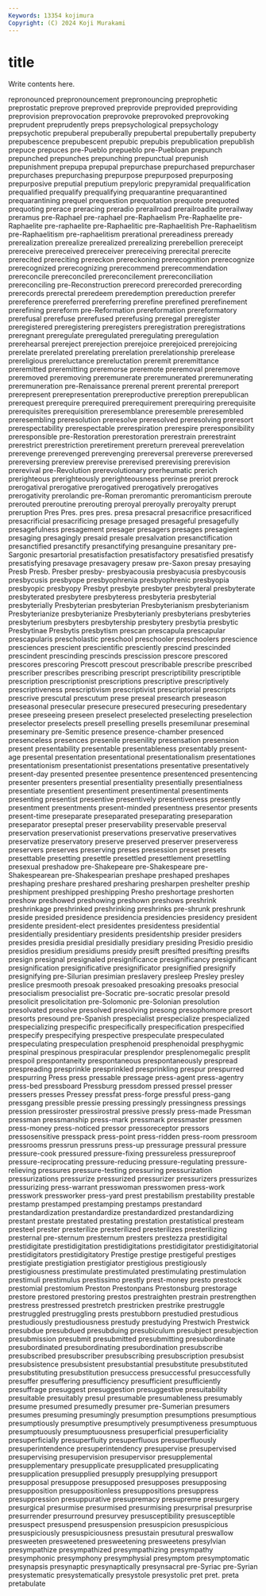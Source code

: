 ```yaml
---
Keywords: 13354 kojimura
Copyright: (C) 2024 Koji Murakami
---
```


# title

Write contents here.



repronounced prepronouncement prepronouncing preprophetic preprostatic preprove preproved
preprovide preprovided preproviding preprovision preprovocation preprovoke preprovoked preprovoking preprudent preprudently
preps prepsychological prepsychology prepsychotic prepuberal prepuberally prepubertal prepubertally prepuberty prepubescence
prepubescent prepubic prepubis prepublication prepublish prepuce prepuces pre-Pueblo prepueblo pre-Puebloan
prepunch prepunched prepunches prepunching prepunctual prepunish prepunishment prepupa prepupal prepurchase
prepurchased prepurchaser prepurchases prepurchasing prepurpose prepurposed prepurposing prepurposive preputial preputium
prepyloric prepyramidal prequalification prequalified prequalify prequalifying prequarantine prequarantined prequarantining prequel
prequestion prequotation prequote prequoted prequoting prerace preracing preradio prerailroad prerailroadite
prerailway preramus pre-Raphael pre-raphael pre-Raphaelism Pre-Raphaelite pre-Raphaelite pre-raphaelite pre-Raphaelitic pre-Raphaelitish
Pre-Raphaelitism pre-Raphaelitism pre-raphaelitism prerational prereadiness preready prerealization prerealize prerealized prerealizing
prerebellion prereceipt prereceive prereceived prereceiver prereceiving prerecital prerecite prerecited prereciting
prereckon prereckoning prerecognition prerecognize prerecognized prerecognizing prerecommend prerecommendation prereconcile prereconciled
prereconcilement prereconciliation prereconciling pre-Reconstruction prerecord prerecorded prerecording prerecords prerectal preredeem
preredemption prereduction prerefer prereference prereferred prereferring prerefine prerefined prerefinement prerefining
prereform pre-Reformation prereformation prereformatory prerefusal prerefuse prerefused prerefusing preregal preregister
preregistered preregistering preregisters preregistration preregistrations preregnant preregulate preregulated preregulating preregulation
prerehearsal prereject prerejection prerejoice prerejoiced prerejoicing prerelate prerelated prerelating prerelation
prerelationship prerelease prereligious prereluctance prereluctation preremit preremittance preremitted preremitting preremorse
preremote preremoval preremove preremoved preremoving preremunerate preremunerated preremunerating preremuneration pre-Renaissance
prerenal prerent prerental prereport prerepresent prerepresentation prereproductive prereption prerepublican prerequest
prerequire prerequired prerequirement prerequiring prerequisite prerequisites prerequisition preresemblance preresemble preresembled
preresembling preresolution preresolve preresolved preresolving preresort prerespectability prerespectable prerespiration prerespire
preresponsibility preresponsible pre-Restoration prerestoration prerestrain prerestraint prerestrict prerestriction preretirement prereturn
prereveal prerevelation prerevenge prerevenged prerevenging prereversal prereverse prereversed prereversing prereview
prerevise prerevised prerevising prerevision prerevival pre-Revolution prerevolutionary prerheumatic prerich prerighteous
prerighteously prerighteousness prerinse preriot prerock prerogatival prerogative prerogatived prerogatively prerogatives
prerogativity prerolandic pre-Roman preromantic preromanticism preroute prerouted preroutine prerouting preroyal
preroyally preroyalty prerupt preruption Pres Pres. pres pres. presa presacral
presacrifice presacrificed presacrificial presacrificing presage presaged presageful presagefully presagefulness presagement
presager presagers presages presagient presaging presagingly presaid presale presalvation presanctification
presanctified presanctify presanctifying presanguine presanitary pre-Sargonic presartorial presatisfaction presatisfactory presatisfied
presatisfy presatisfying presavage presavagery presaw pre-Saxon presay presaying Presb Presb.
Presber presby- presbyacousia presbyacusia presbycousis presbycusis presbyope presbyophrenia presbyophrenic presbyopia
presbyopic presbyopy Presbyt presbyte presbyter presbyteral presbyterate presbyterated presbytere presbyteress
presbyteria presbyterial presbyterially Presbyterian presbyterian Presbyterianism presbyterianism Presbyterianize presbyterianize Presbyterianly
presbyterians presbyteries presbyterium presbyters presbytership presbytery presbytia presbytic Presbytinae Presbytis
presbytism prescan prescapula prescapular prescapularis prescholastic preschool preschooler preschoolers prescience
presciences prescient prescientific presciently prescind prescinded prescindent prescinding prescinds prescission
prescore prescored prescores prescoring Prescott prescout prescribable prescribe prescribed prescriber
prescribes prescribing prescript prescriptibility prescriptible prescription prescriptionist prescriptions prescriptive prescriptively
prescriptiveness prescriptivism prescriptivist prescriptorial prescripts prescrive prescutal prescutum prese preseal
presearch preseason preseasonal presecular presecure presecured presecuring presedentary presee preseeing
preseen preselect preselected preselecting preselection preselector preselects presell preselling presells
presemilunar preseminal preseminary pre-Semitic presence presence-chamber presenced presenceless presences presenile
presenility presensation presension present presentability presentable presentableness presentably present-age presental
presentation presentational presentationalism presentationes presentationism presentationist presentations presentative presentatively present-day
presented presentee presentence presentenced presentencing presenter presenters presential presentiality presentially
presentialness presentiate presentient presentiment presentimental presentiments presenting presentist presentive presentively
presentiveness presently presentment presentments present-minded presentness presentor presents present-time preseparate
preseparated preseparating preseparation preseparator preseptal preser preservability preservable preserval preservation
preservationist preservations preservative preservatives preservatize preservatory preserve preserved preserver preserveress
preservers preserves preserving preses presession preset presets presettable presetting presettle
presettled presettlement presettling presexual preshadow pre-Shakepeare pre-Shakespeare pre-Shakespearean pre-Shakespearian preshape
preshaped preshapes preshaping preshare preshared presharing presharpen preshelter preship preshipment
preshipped preshipping Presho preshortage preshorten preshow preshowed preshowing preshown preshows
preshrink preshrinkage preshrinked preshrinking preshrinks pre-shrunk preshrunk preside presided presidence
presidencia presidencies presidency president presidente president-elect presidentes presidentess presidential presidentially
presidentiary presidents presidentship presider presiders presides presidia presidial presidially presidiary
presiding Presidio presidio presidios presidium presidiums presidy presift presifted presifting
presifts presign presignal presignaled presignificance presignificancy presignificant presignification presignificative presignificator
presignified presignify presignifying pre-Silurian presimian preslavery presleep Presley presley preslice
presmooth presoak presoaked presoaking presoaks presocial presocialism presocialist pre-Socratic pre-socratic
presolar presold presolicit presolicitation pre-Solomonic pre-Solonian presolution presolvated presolve presolved
presolving presong presophomore presort presorts presound pre-Spanish prespecialist prespecialize prespecialized
prespecializing prespecific prespecifically prespecification prespecified prespecify prespecifying prespective prespeculate prespeculated
prespeculating prespeculation presphenoid presphenoidal presphygmic prespinal prespinous prespiracular presplendor presplenomegalic
presplit prespoil prespontaneity prespontaneous prespontaneously prespread prespreading presprinkle presprinkled presprinkling
prespur prespurred prespurring Press press pressable pressage press-agent press-agentry press-bed
pressboard Pressburg pressdom pressed pressel presser pressers presses Pressey pressfat
press-forge pressful press-gang pressgang pressible pressie pressing pressingly pressingness pressings
pression pressiroster pressirostral pressive pressly press-made Pressman pressman pressmanship press-mark
pressmark pressmaster pressmen press-money press-noticed pressor pressoreceptor pressors pressosensitive presspack
press-point press-ridden press-room pressroom pressrooms pressrun pressruns press-up pressurage pressural
pressure pressure-cook pressured pressure-fixing pressureless pressureproof pressure-reciprocating pressure-reducing pressure-regulating pressure-relieving
pressures pressure-testing pressuring pressurization pressurizations pressurize pressurized pressurizer pressurizers pressurizes
pressurizing press-warrant presswoman presswomen press-work presswork pressworker press-yard prest prestabilism
prestability prestable prestamp prestamped prestamping prestamps prestandard prestandardization prestandardize prestandardized
prestandardizing prestant prestate prestated prestating prestation prestatistical presteam presteel prester
presterilize presterilized presterilizes presterilizing presternal pre-sternum presternum presters prestezza prestidigital
prestidigitate prestidigitation prestidigitations prestidigitator prestidigitatorial prestidigitators prestidigitatory Prestige prestige prestigeful
prestiges prestigiate prestigiation prestigiator prestigious prestigiously prestigiousness prestimulate prestimulated prestimulating
prestimulation prestimuli prestimulus prestissimo prestly prest-money presto prestock prestomial prestomium
Preston Prestonpans Prestonsburg prestorage prestore prestored prestoring prestos prestraighten prestrain
prestrengthen prestress prestressed prestretch prestricken prestrike prestruggle prestruggled prestruggling prests
prestubborn prestudied prestudious prestudiously prestudiousness prestudy prestudying Prestwich Prestwick presubdue
presubdued presubduing presubiculum presubject presubjection presubmission presubmit presubmitted presubmitting presubordinate
presubordinated presubordinating presubordination presubscribe presubscribed presubscriber presubscribing presubscription presubsist presubsistence
presubsistent presubstantial presubstitute presubstituted presubstituting presubstitution presuccess presuccessful presuccessfully presuffer
presuffering presufficiency presufficient presufficiently presuffrage presuggest presuggestion presuggestive presuitability presuitable
presuitably presul presumable presumableness presumably presume presumed presumedly presumer pre-Sumerian
presumers presumes presuming presumingly presumption presumptions presumptious presumptiously presumptive presumptively
presumptiveness presumptuous presumptuously presumptuousness presuperficial presuperficiality presuperficially presuperfluity presuperfluous presuperfluously
presuperintendence presuperintendency presupervise presupervised presupervising presupervision presupervisor presupplemental presupplementary presupplicate
presupplicated presupplicating presupplication presupplied presupply presupplying presupport presupposal presuppose presupposed
presupposes presupposing presupposition presuppositionless presuppositions presuppress presuppression presuppurative presupremacy presupreme
presurgery presurgical presurmise presurmised presurmising presurprisal presurprise presurrender presurround presurvey
presusceptibility presusceptible presuspect presuspend presuspension presuspicion presuspicious presuspiciously presuspiciousness presustain
presutural preswallow presweeten presweetened presweetening presweetens presylvian presympathize presympathized presympathizing
presympathy presymphonic presymphony presymphysial presymptom presymptomatic presynapsis presynaptic presynaptically presynsacral
pre-Syriac pre-Syrian presystematic presystematically presystole presystolic pret pret. preta pretabulate
